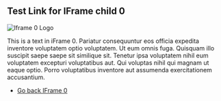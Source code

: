 ## Test Link for IFrame child 0

![Iframe 0 Logo](/assets/iframe0.png)

This is a text in iFrame 0. Pariatur consequuntur eos officia expedita
inventore voluptatem optio voluptatem. Ut eum omnis fuga. Quisquam illo
suscipit saepe saepe sit similique sit. Tenetur ipsa voluptatem nihil eum
voluptatem excepturi voluptatibus aut. Qui voluptas nihil qui magnam ut eaque
optio. Porro voluptatibus inventore aut assumenda exercitationem accusantium.

* [Go back IFrame 0](https://phaser.github.io/drummer/test_iframe0)